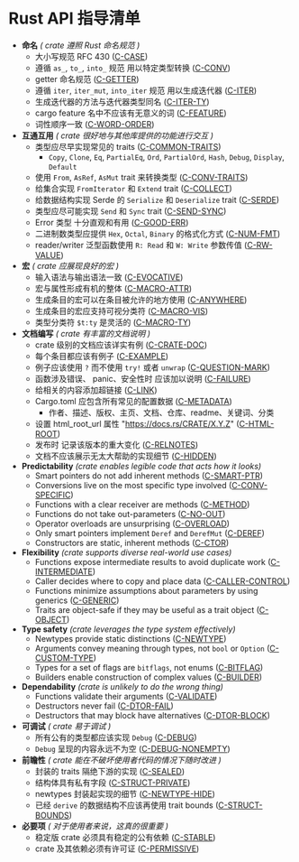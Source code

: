 # Rust API 指导清单

<!-- Read CONTRIBUTING.md before writing new guidelines -->

- **命名** *( crate 遵照 Rust 命名规范 )*
  - 大小写规范 RFC 430 ([C-CASE])
  - 遵循 `as_`, `to_`, `into_` 规范 用以特定类型转换 ([C-CONV])
  - getter 命名规范 ([C-GETTER])
  - 遵循 `iter`, `iter_mut`, `into_iter` 规范 用以生成迭代器 ([C-ITER])
  - 生成迭代器的方法与迭代器类型同名 ([C-ITER-TY])
  - cargo feature 名中不应该有无意义的词 ([C-FEATURE])
  - 词性顺序一致 ([C-WORD-ORDER])
- **互通互用** *( crate 很好地与其他库提供的功能进行交互 )*
  - 类型应尽早实现常见的 traits ([C-COMMON-TRAITS])
    - `Copy`, `Clone`, `Eq`, `PartialEq`, `Ord`, `PartialOrd`, `Hash`, `Debug`,
      `Display`, `Default`
  - 使用 `From`, `AsRef`, `AsMut` trait 来转换类型 ([C-CONV-TRAITS])
  - 给集合实现 `FromIterator` 和 `Extend` trait ([C-COLLECT])
  - 给数据结构实现 Serde 的 `Serialize` 和 `Deserialize` trait ([C-SERDE])
  - 类型应尽可能实现 `Send` 和 `Sync` trait ([C-SEND-SYNC])
  - Error 类型 十分直观和有用 ([C-GOOD-ERR])
  - 二进制数类型应提供 `Hex`, `Octal`, `Binary` 的格式化方式 ([C-NUM-FMT])
  - reader/writer 泛型函数使用 `R: Read` 和 `W: Write` 参数传值 ([C-RW-VALUE])
- **宏** *( crate 应展现良好的宏 )*
  - 输入语法与输出语法一致 ([C-EVOCATIVE])
  - 宏与属性形成有机的整体 ([C-MACRO-ATTR])
  - 生成条目的宏可以在条目被允许的地方使用 ([C-ANYWHERE])
  - 生成条目的宏应支持可视分类符 ([C-MACRO-VIS])
  - 类型分类符 `$t:ty` 是灵活的 ([C-MACRO-TY])
- **文档编写** *( crate 有丰富的文档说明 )*
  - crate 级别的文档应该详实有例 ([C-CRATE-DOC])
  - 每个条目都应该有例子 ([C-EXAMPLE])
  - 例子应该使用 `?` 而不使用 `try!` 或者 `unwrap` ([C-QUESTION-MARK])
  - 函数涉及错误、 panic、安全性时 应该加以说明 ([C-FAILURE])
  - 给相关的内容添加超链接 ([C-LINK])
  - Cargo.toml 应包含所有常见的配置数据 ([C-METADATA])
    - 作者、描述、版权、主页、文档、仓库、readme、关键词、分类
  - 设置 html_root_url 属性 "https://docs.rs/CRATE/X.Y.Z" ([C-HTML-ROOT])
  - 发布时 记录该版本的重大变化 ([C-RELNOTES])
  - 文档不应该展示无太大帮助的实现细节 ([C-HIDDEN])
- **Predictability** *(crate enables legible code that acts how it looks)*
  - Smart pointers do not add inherent methods ([C-SMART-PTR])
  - Conversions live on the most specific type involved ([C-CONV-SPECIFIC])
  - Functions with a clear receiver are methods ([C-METHOD])
  - Functions do not take out-parameters ([C-NO-OUT])
  - Operator overloads are unsurprising ([C-OVERLOAD])
  - Only smart pointers implement `Deref` and `DerefMut` ([C-DEREF])
  - Constructors are static, inherent methods ([C-CTOR])
- **Flexibility** *(crate supports diverse real-world use cases)*
  - Functions expose intermediate results to avoid duplicate work ([C-INTERMEDIATE])
  - Caller decides where to copy and place data ([C-CALLER-CONTROL])
  - Functions minimize assumptions about parameters by using generics ([C-GENERIC])
  - Traits are object-safe if they may be useful as a trait object ([C-OBJECT])
- **Type safety** *(crate leverages the type system effectively)*
  - Newtypes provide static distinctions ([C-NEWTYPE])
  - Arguments convey meaning through types, not `bool` or `Option` ([C-CUSTOM-TYPE])
  - Types for a set of flags are `bitflags`, not enums ([C-BITFLAG])
  - Builders enable construction of complex values ([C-BUILDER])
- **Dependability** *(crate is unlikely to do the wrong thing)*
  - Functions validate their arguments ([C-VALIDATE])
  - Destructors never fail ([C-DTOR-FAIL])
  - Destructors that may block have alternatives ([C-DTOR-BLOCK])
- **可调试** *( crate 易于调试 )*
  - 所有公有的类型都应该实现 `Debug` ([C-DEBUG])
  - `Debug` 呈现的内容永远不为空 ([C-DEBUG-NONEMPTY])
- **前瞻性** *( crate 能在不破坏使用者代码的情况下随时改进 )*
  - 封装的 traits 隔绝下游的实现 ([C-SEALED])
  - 结构体具有私有字段 ([C-STRUCT-PRIVATE])
  - newtypes 封装起实现的细节 ([C-NEWTYPE-HIDE])
  - 已经 `derive` 的数据结构不应该再使用 trait bounds ([C-STRUCT-BOUNDS])
- **必要项** *( 对于使用者来说，这真的很重要 )*
  - 稳定版 crate 必须具有稳定的公有依赖 ([C-STABLE])
  - crate 及其依赖必须有许可证 ([C-PERMISSIVE])


[C-CASE]: naming.html#c-case
[C-CONV]: naming.html#c-conv
[C-GETTER]: naming.html#c-getter
[C-ITER]: naming.html#c-iter
[C-ITER-TY]: naming.html#c-iter-ty
[C-FEATURE]: naming.html#c-feature
[C-WORD-ORDER]: naming.html#c-word-order

[C-COMMON-TRAITS]: interoperability.html#c-common-traits
[C-CONV-TRAITS]: interoperability.html#c-conv-traits
[C-COLLECT]: interoperability.html#c-collect
[C-SERDE]: interoperability.html#c-serde
[C-SEND-SYNC]: interoperability.html#c-send-sync
[C-GOOD-ERR]: interoperability.html#c-good-err
[C-NUM-FMT]: interoperability.html#c-num-fmt
[C-RW-VALUE]: interoperability.html#c-rw-value

[C-EVOCATIVE]: macros.html#c-evocative
[C-MACRO-ATTR]: macros.html#c-macro-attr
[C-ANYWHERE]: macros.html#c-anywhere
[C-MACRO-VIS]: macros.html#c-macro-vis
[C-MACRO-TY]: macros.html#c-macro-ty

[C-CRATE-DOC]: documentation.html#c-crate-doc
[C-EXAMPLE]: documentation.html#c-example
[C-QUESTION-MARK]: documentation.html#c-question-mark
[C-FAILURE]: documentation.html#c-failure
[C-LINK]: documentation.html#c-link
[C-METADATA]: documentation.html#c-metadata
[C-HTML-ROOT]: documentation.html#c-html-root
[C-RELNOTES]: documentation.html#c-relnotes
[C-HIDDEN]: documentation.html#c-hidden

[C-SMART-PTR]: predictability.html#c-smart-ptr
[C-CONV-SPECIFIC]: predictability.html#c-conv-specific
[C-METHOD]: predictability.html#c-method
[C-NO-OUT]: predictability.html#c-no-out
[C-OVERLOAD]: predictability.html#c-overload
[C-DEREF]: predictability.html#c-deref
[C-CTOR]: predictability.html#c-ctor

[C-INTERMEDIATE]: flexibility.html#c-intermediate
[C-CALLER-CONTROL]: flexibility.html#c-caller-control
[C-GENERIC]: flexibility.html#c-generic
[C-OBJECT]: flexibility.html#c-object

[C-NEWTYPE]: type-safety.html#c-newtype
[C-CUSTOM-TYPE]: type-safety.html#c-custom-type
[C-BITFLAG]: type-safety.html#c-bitflag
[C-BUILDER]: type-safety.html#c-builder

[C-VALIDATE]: dependability.html#c-validate
[C-DTOR-FAIL]: dependability.html#c-dtor-fail
[C-DTOR-BLOCK]: dependability.html#c-dtor-block

[C-DEBUG]: debuggability.html#c-debug
[C-DEBUG-NONEMPTY]: debuggability.html#c-debug-nonempty

[C-SEALED]: future-proofing.html#c-sealed
[C-STRUCT-PRIVATE]: future-proofing.html#c-struct-private
[C-NEWTYPE-HIDE]: future-proofing.html#c-newtype-hide
[C-STRUCT-BOUNDS]: future-proofing.html#c-struct-bounds

[C-STABLE]: necessities.html#c-stable
[C-PERMISSIVE]: necessities.html#c-permissive
